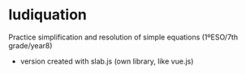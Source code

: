 # ludiquation
Practice simplification and resolution of simple equations (1ºESO/7th grade/year8)
- version created with slab.js (own library, like vue.js)